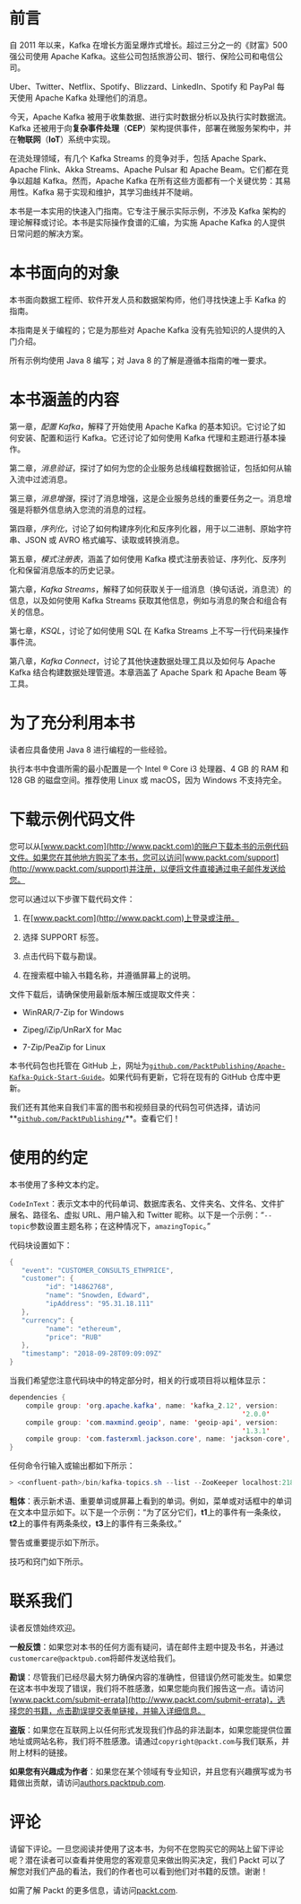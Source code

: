 # 前言

自 2011 年以来，Kafka 在增长方面呈爆炸式增长。超过三分之一的《财富》500 强公司使用 Apache Kafka。这些公司包括旅游公司、银行、保险公司和电信公司。

Uber、Twitter、Netflix、Spotify、Blizzard、LinkedIn、Spotify 和 PayPal 每天使用 Apache Kafka 处理他们的消息。

今天，Apache Kafka 被用于收集数据、进行实时数据分析以及执行实时数据流。Kafka 还被用于向**复杂事件处理**（**CEP**）架构提供事件，部署在微服务架构中，并在**物联网**（**IoT**）系统中实现。

在流处理领域，有几个 Kafka Streams 的竞争对手，包括 Apache Spark、Apache Flink、Akka Streams、Apache Pulsar 和 Apache Beam。它们都在竞争以超越 Kafka。然而，Apache Kafka 在所有这些方面都有一个关键优势：其易用性。Kafka 易于实现和维护，其学习曲线并不陡峭。

本书是一本实用的快速入门指南。它专注于展示实际示例，不涉及 Kafka 架构的理论解释或讨论。本书是实际操作食谱的汇编，为实施 Apache Kafka 的人提供日常问题的解决方案。

# 本书面向的对象

本书面向数据工程师、软件开发人员和数据架构师，他们寻找快速上手 Kafka 的指南。

本指南是关于编程的；它是为那些对 Apache Kafka 没有先验知识的人提供的入门介绍。

所有示例均使用 Java 8 编写；对 Java 8 的了解是遵循本指南的唯一要求。

# 本书涵盖的内容

第一章，*配置 Kafka*，解释了开始使用 Apache Kafka 的基本知识。它讨论了如何安装、配置和运行 Kafka。它还讨论了如何使用 Kafka 代理和主题进行基本操作。

第二章，*消息验证*，探讨了如何为您的企业服务总线编程数据验证，包括如何从输入流中过滤消息。

第三章，*消息增强*，探讨了消息增强，这是企业服务总线的重要任务之一。消息增强是将额外信息纳入您流的消息的过程。

第四章，*序列化*，讨论了如何构建序列化和反序列化器，用于以二进制、原始字符串、JSON 或 AVRO 格式编写、读取或转换消息。

第五章，*模式注册表*，涵盖了如何使用 Kafka 模式注册表验证、序列化、反序列化和保留消息版本的历史记录。

第六章，*Kafka Streams*，解释了如何获取关于一组消息（换句话说，消息流）的信息，以及如何使用 Kafka Streams 获取其他信息，例如与消息的聚合和组合有关的信息。

第七章，*KSQL*，讨论了如何使用 SQL 在 Kafka Streams 上不写一行代码来操作事件流。

第八章，*Kafka Connect*，讨论了其他快速数据处理工具以及如何与 Apache Kafka 结合构建数据处理管道。本章涵盖了 Apache Spark 和 Apache Beam 等工具。

# 为了充分利用本书

读者应具备使用 Java 8 进行编程的一些经验。

执行本书中食谱所需的最小配置是一个 Intel ® Core i3 处理器、4 GB 的 RAM 和 128 GB 的磁盘空间。推荐使用 Linux 或 macOS，因为 Windows 不支持完全。

# 下载示例代码文件

您可以从[www.packt.com](http://www.packt.com)的账户下载本书的示例代码文件。如果您在其他地方购买了本书，您可以访问[www.packt.com/support](http://www.packt.com/support)并注册，以便将文件直接通过电子邮件发送给您。

您可以通过以下步骤下载代码文件：

1.  在[www.packt.com](http://www.packt.com)上登录或注册。

1.  选择 SUPPORT 标签。

1.  点击代码下载与勘误。

1.  在搜索框中输入书籍名称，并遵循屏幕上的说明。

文件下载后，请确保使用最新版本解压或提取文件夹：

+   WinRAR/7-Zip for Windows

+   Zipeg/iZip/UnRarX for Mac

+   7-Zip/PeaZip for Linux

本书代码包也托管在 GitHub 上，网址为[`github.com/PacktPublishing/Apache-Kafka-Quick-Start-Guide`](https://github.com/PacktPublishing/Apache-Kafka-Quick-Start-Guide)。如果代码有更新，它将在现有的 GitHub 仓库中更新。

我们还有其他来自我们丰富的图书和视频目录的代码包可供选择，请访问**[`github.com/PacktPublishing/`](https://github.com/PacktPublishing/)**。查看它们！

# 使用的约定

本书使用了多种文本约定。

`CodeInText`：表示文本中的代码单词、数据库表名、文件夹名、文件名、文件扩展名、路径名、虚拟 URL、用户输入和 Twitter 昵称。以下是一个示例：“`--topic`参数设置主题名称；在这种情况下，`amazingTopic`。”

代码块设置如下：

```java
{
   "event": "CUSTOMER_CONSULTS_ETHPRICE",
   "customer": {
         "id": "14862768",
         "name": "Snowden, Edward",
         "ipAddress": "95.31.18.111"
   },
   "currency": {
         "name": "ethereum",
         "price": "RUB"
   },
   "timestamp": "2018-09-28T09:09:09Z"
}
```

当我们希望您注意代码块中的特定部分时，相关的行或项目将以粗体显示：

```java
dependencies {
    compile group: 'org.apache.kafka', name: 'kafka_2.12', version:                                                             
                                                          '2.0.0'
    compile group: 'com.maxmind.geoip', name: 'geoip-api', version: 
                                                          '1.3.1'
    compile group: 'com.fasterxml.jackson.core', name: 'jackson-core', version: '2.9.7'
}
```

任何命令行输入或输出都如下所示：

```java
> <confluent-path>/bin/kafka-topics.sh --list --ZooKeeper localhost:2181
```

**粗体**：表示新术语、重要单词或屏幕上看到的单词。例如，菜单或对话框中的单词在文本中显示如下。以下是一个示例：“为了区分它们，**t1**上的事件有一条条纹，**t2**上的事件有两条条纹，**t3**上的事件有三条条纹。”

警告或重要提示如下所示。

技巧和窍门如下所示。

# 联系我们

读者反馈始终欢迎。

**一般反馈**：如果您对本书的任何方面有疑问，请在邮件主题中提及书名，并通过`customercare@packtpub.com`将邮件发送给我们。

**勘误**：尽管我们已经尽最大努力确保内容的准确性，但错误仍然可能发生。如果您在这本书中发现了错误，我们将不胜感激，如果您能向我们报告这一点。请访问[www.packt.com/submit-errata](http://www.packt.com/submit-errata)，选择您的书籍，点击勘误提交表单链接，并输入详细信息。

**盗版**：如果您在互联网上以任何形式发现我们作品的非法副本，如果您能提供位置地址或网站名称，我们将不胜感激。请通过`copyright@packt.com`与我们联系，并附上材料的链接。

**如果您有兴趣成为作者**：如果您在某个领域有专业知识，并且您有兴趣撰写或为书籍做出贡献，请访问[authors.packtpub.com](http://authors.packtpub.com/).

# 评论

请留下评论。一旦您阅读并使用了这本书，为何不在您购买它的网站上留下评论呢？潜在读者可以查看并使用您的客观意见来做出购买决定，我们 Packt 可以了解您对我们产品的看法，我们的作者也可以看到他们对书籍的反馈。谢谢！

如需了解 Packt 的更多信息，请访问[packt.com](http://www.packt.com/).
